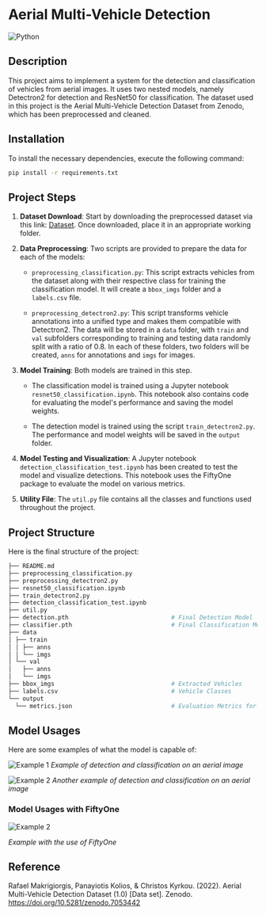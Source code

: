# Aerial Multi-Vehicle Detection

![Python](https://img.shields.io/badge/Python-3.10.9-blue)

## Description

This project aims to implement a system for the detection and classification of vehicles from aerial images. It uses two nested models, namely Detectron2 for detection and ResNet50 for classification. The dataset used in this project is the Aerial Multi-Vehicle Detection Dataset from Zenodo, which has been preprocessed and cleaned.

## Installation

To install the necessary dependencies, execute the following command:

```bash
pip install -r requirements.txt
```

## Project Steps

1. **Dataset Download**: Start by downloading the preprocessed dataset via this link: [Dataset](https://drive.google.com/drive/folders/11KecJM-7Cu9ILGKEBGuVJcrN5Ap_u6eP?usp=sharing). Once downloaded, place it in an appropriate working folder.

2. **Data Preprocessing**: Two scripts are provided to prepare the data for each of the models:

   - `preprocessing_classification.py`: This script extracts vehicles from the dataset along with their respective class for training the classification model. It will create a `bbox_imgs` folder and a `labels.csv` file.

   - `preprocessing_detectron2.py`: This script transforms vehicle annotations into a unified type and makes them compatible with Detectron2. The data will be stored in a `data` folder, with `train` and `val` subfolders corresponding to training and testing data randomly split with a ratio of 0.8. In each of these folders, two folders will be created, `anns` for annotations and `imgs` for images.

3. **Model Training**: Both models are trained in this step.

   - The classification model is trained using a Jupyter notebook `resnet50_classification.ipynb`. This notebook also contains code for evaluating the model's performance and saving the model weights.

   - The detection model is trained using the script `train_detectron2.py`. The performance and model weights will be saved in the `output` folder.

4. **Model Testing and Visualization**: A Jupyter notebook `detection_classification_test.ipynb` has been created to test the model and visualize detections. This notebook uses the FiftyOne package to evaluate the model on various metrics.

5. **Utility File**: The `util.py` file contains all the classes and functions used throughout the project.

## Project Structure

Here is the final structure of the project:

```bash
├── README.md
├── preprocessing_classification.py           
├── preprocessing_detectron2.py
├── resnet50_classification.ipynb
├── train_detectron2.py
├── detection_classification_test.ipynb
├── util.py
├── detection.pth                             # Final Detection Model
├── classifier.pth                            # Final Classification Model
├── data
│ ├── train
│ │ ├── anns
│ │ └── imgs
│ └── val
│   ├── anns
│   └── imgs
├── bbox_imgs                                 # Extracted Vehicles
├── labels.csv                                # Vehicle Classes
└── output
  └── metrics.json                            # Evaluation Metrics for Detection Model

```
## Model Usages

Here are some examples of what the model is capable of:

![Example 1](Examples/example1.png)
*Example of detection and classification on an aerial image*

![Example 2](Examples/example2.png)
*Another example of detection and classification on an aerial image*

### Model Usages with FiftyOne

![Example 2](Examples/gifexample.gif)

*Example with the use of FiftyOne*

## Reference

Rafael Makrigiorgis, Panayiotis Kolios, & Christos Kyrkou. (2022). Aerial Multi-Vehicle Detection Dataset (1.0) [Data set]. Zenodo. https://doi.org/10.5281/zenodo.7053442

